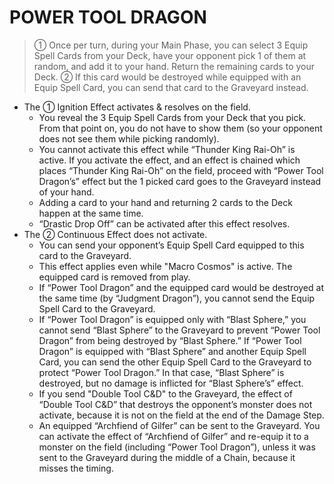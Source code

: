 
# POWER TOOL DRAGON  
> ① Once per turn, during your Main Phase, you can select 3 Equip Spell Cards from your Deck, have your opponent pick 1 of them at random, and add it to your hand. Return the remaining cards to your Deck. ② If this card would be destroyed while equipped with an Equip Spell Card, you can send that card to the Graveyard instead.

*   The ① Ignition Effect activates & resolves on the field.
    *   You reveal the 3 Equip Spell Cards from your Deck that you pick. From that point on, you do not have to show them (so your opponent does not see them while picking randomly).
    *   You cannot activate this effect while “Thunder King Rai-Oh” is active. If you activate the effect, and an effect is chained which places “Thunder King Rai-Oh” on the field, proceed with “Power Tool Dragon’s” effect but the 1 picked card goes to the Graveyard instead of your hand.
    *   Adding a card to your hand and returning 2 cards to the Deck happen at the same time.
    *   “Drastic Drop Off” can be activated after this effect resolves.
*   The ② Continuous Effect does not activate.
    *   You can send your opponent’s Equip Spell Card equipped to this card to the Graveyard.
    *   This effect applies even while "Macro Cosmos" is active. The equipped card is removed from play.
    *   If “Power Tool Dragon” and the equipped card would be destroyed at the same time (by “Judgment Dragon”), you cannot send the Equip Spell Card to the Graveyard.
    *   If “Power Tool Dragon” is equipped only with “Blast Sphere,” you cannot send “Blast Sphere” to the Graveyard to prevent “Power Tool Dragon” from being destroyed by “Blast Sphere.” If “Power Tool Dragon” is equipped with “Blast Sphere” and another Equip Spell Card, you can send the other Equip Spell Card to the Graveyard to protect “Power Tool Dragon.” In that case, “Blast Sphere” is destroyed, but no damage is inflicted for “Blast Sphere’s” effect.
    *   If you send "Double Tool C&D" to the Graveyard, the effect of “Double Tool C&D” that destroys the opponent’s monster does not activate, because it is not on the field at the end of the Damage Step.
    *   An equipped “Archfiend of Gilfer” can be sent to the Graveyard. You can activate the effect of “Archfiend of Gilfer” and re-equip it to a monster on the field (including “Power Tool Dragon”), unless it was sent to the Graveyard during the middle of a Chain, because it misses the timing.

  